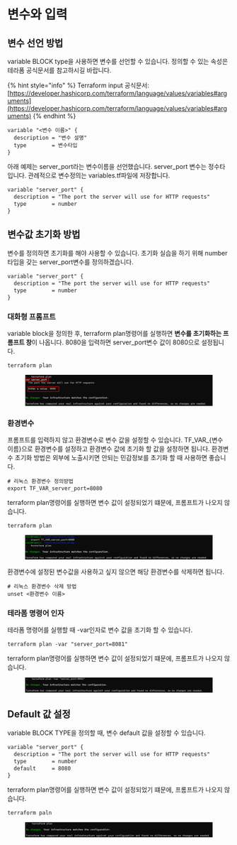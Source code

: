 # 변수와 입력

## 변수 선언 방법

variable BLOCK type을 사용하면 변수를 선언할 수 있습니다. 정의할 수 있는 속성은 테라폼 공식문서를 참고하시길 바랍니다.

{% hint style="info" %}
Terraform input 공식문서: [https://developer.hashicorp.com/terraform/language/values/variables#arguments](https://developer.hashicorp.com/terraform/language/values/variables#arguments)
{% endhint %}

```hcl
variable "<변수 이름>" {
  description = "변수 설명"
  type        = 변수타입
}
```



아래 예제는 server\_port라는 변수이름을 선언했습니다. server\_port 변수는 정수타입니다. 관례적으로 변수정의는 variables.tf파일에 저장합니다.

```hcl
variable "server_port" {
  description = "The port the server will use for HTTP requests"
  type        = number
}
```



## 변수값 초기화 방법

변수를 정의하면 초기화를 해야 사용할 수 있습니다. 초기화 실습을 하기 위해 number타입을 갖는 server\_port변수를 정의하겠습니다.

```hcl
variable "server_port" {
  description = "The port the server will use for HTTP requests"
  type        = number
}
```



### 대화형 프롬프트

variable block을 정의한 후, terraform plan명령어를 실행하면 **변수를 초기화하는 프롬프트 창**이 나옵니다. 8080을 입력하면 server\_port변수 값이 8080으로 설정됩니다.

```
terraform plan
```

<figure><img src="../../.gitbook/assets/image (38).png" alt=""><figcaption></figcaption></figure>

### 환경변수

프롬프트를 입력하지 않고 환경변수로 변수 값을 설정할 수 있습니다. TF\_VAR\_{변수 이름}으로 환경변수를 설정하고 환경변수 값에 초기화 할 값을 설정하면 됩니다. 환경변수 초기화 방법은 외부에 노출시키면 안되는 민감정보를 초기화 할 때 사용하면 좋습니다.

```shell
# 리눅스 환경변수 정의방법
export TF_VAR_server_port=8080
```



terraform plan명령어를 실행하면 변수 값이 설정되었기 떄문에, 프롬프트가 나오지 않습니다.

```
terraform plan
```

<figure><img src="../../.gitbook/assets/image (6).png" alt=""><figcaption></figcaption></figure>



환경변수에 설정된 변수값을 사용하고 싶지 않으면 해당 환경변수를 삭제하면 됩니다.

```shell
# 리눅스 환경변수 삭제 방법
unset <환경변수 이름>
```



### 테라폼 명령어 인자

테라폼 명령어를 실행할 때 -var인자로 변수 값을 초기화 할 수 있습니다.

```shell
terraform plan -var "server_port=8081"
```



terraform plan명령어를 실행하면 변수 값이 설정되었기 떄문에, 프롬프트가 나오지 않습니다.

<figure><img src="../../.gitbook/assets/image (14).png" alt=""><figcaption></figcaption></figure>



## Default 값 설정

variable BLOCK TYPE을 정의할 때, 변수 default 값을 설정할 수 있습니다.

```hcl
variable "server_port" {
  description = "The port the server will use for HTTP requests"
  type        = number
  default     = 8080
}
```



terraform plan명령어를 실행하면 변수 값이 설정되었기 떄문에, 프롬프트가 나오지 않습니다.

```
terraform paln
```

<figure><img src="../../.gitbook/assets/image (17).png" alt=""><figcaption></figcaption></figure>
